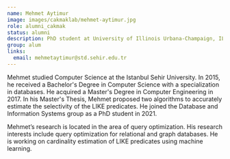 ```yaml
---
name: Mehmet Aytimur
image: images/cakmaklab/mehmet-aytimur.jpg
role: alumni_cakmak
status: alumni
description: PhD student at University of Illinois Urbana-Champaign, IL
group: alum
links:
  email: mehmetaytimur@std.sehir.edu.tr
---
```


Mehmet studied Computer Science at the Istanbul Sehir University.  In 2015,  he received a Bachelor's Degree in Computer Science with a specialization in databases. He acquired a Master's Degree in Computer Engineering in 2017. In his Master's Thesis, Mehmet proposed two algorithms to accurately estimate the selectivity of the LIKE predicates. He joined the Database and Information Systems group as a PhD student in 2021.

Mehmet’s research is located in the area of query optimization. His research interests include query optimization for relational and graph databases. He is working on cardinality estimation of LIKE predicates using machine learning.

